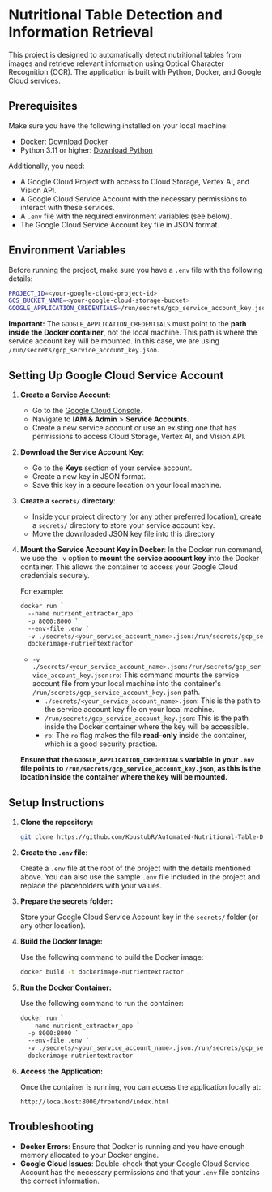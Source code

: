 
# Nutritional Table Detection and Information Retrieval

This project is designed to automatically detect nutritional tables from images and retrieve relevant information using Optical Character Recognition (OCR). The application is built with Python, Docker, and Google Cloud services.

## Prerequisites

Make sure you have the following installed on your local machine:

- Docker: [Download Docker](https://www.docker.com/products/docker-desktop)
- Python 3.11 or higher: [Download Python](https://www.python.org/downloads/)

Additionally, you need:

- A Google Cloud Project with access to Cloud Storage, Vertex AI, and Vision API.
- A Google Cloud Service Account with the necessary permissions to interact with these services.
- A `.env` file with the required environment variables (see below).
- The Google Cloud Service Account key file in JSON format.

## Environment Variables

Before running the project, make sure you have a `.env` file with the following details:

```bash
PROJECT_ID=<your-google-cloud-project-id>
GCS_BUCKET_NAME=<your-google-cloud-storage-bucket>
GOOGLE_APPLICATION_CREDENTIALS=/run/secrets/gcp_service_account_key.json
```

**Important:** The `GOOGLE_APPLICATION_CREDENTIALS` must point to the **path inside the Docker container**, not the local machine. This path is where the service account key will be mounted. In this case, we are using `/run/secrets/gcp_service_account_key.json`.

## Setting Up Google Cloud Service Account

1. **Create a Service Account**:
   - Go to the [Google Cloud Console](https://console.cloud.google.com/).
   - Navigate to **IAM & Admin** > **Service Accounts**.
   - Create a new service account or use an existing one that has permissions to access Cloud Storage, Vertex AI, and Vision API.

2. **Download the Service Account Key**:
   - Go to the **Keys** section of your service account.
   - Create a new key in JSON format.
   - Save this key in a secure location on your local machine.

3. **Create a `secrets/` directory**:
   - Inside your project directory (or any other preferred location), create a `secrets/` directory to store your service account key.
   - Move the downloaded JSON key file into this directory

4. **Mount the Service Account Key in Docker**:
   In the Docker run command, we use the `-v` option to **mount the service account key** into the Docker container. This allows the container to access your Google Cloud credentials securely.

   For example:
   ```bash
   docker run `
     --name nutrient_extractor_app `
     -p 8000:8000 `
     --env-file .env `
     -v ./secrets/<your_service_account_name>.json:/run/secrets/gcp_service_account_key.json:ro `
     dockerimage-nutrientextractor
   ```

   - `-v ./secrets/<your_service_account_name>.json:/run/secrets/gcp_service_account_key.json:ro`: This command mounts the service account file from your local machine into the container's `/run/secrets/gcp_service_account_key.json` path.
     - `./secrets/<your_service_account_name>.json`: This is the path to the service account key file on your local machine.
     - `/run/secrets/gcp_service_account_key.json`: This is the path inside the Docker container where the key will be accessible.
     - `ro`: The `ro` flag makes the file **read-only** inside the container, which is a good security practice.

   **Ensure that the `GOOGLE_APPLICATION_CREDENTIALS` variable in your `.env` file points to `/run/secrets/gcp_service_account_key.json`, as this is the location inside the container where the key will be mounted.**

## Setup Instructions

1. **Clone the repository:**

   ```bash
   git clone https://github.com/KoustubR/Automated-Nutritional-Table-Detection-and-OCR-Based-Information-Retrieval.git
   ```

2. **Create the `.env` file**:
   
   Create a `.env` file at the root of the project with the details mentioned above. You can also use the sample `.env` file included in the project and replace the placeholders with your values.

3. **Prepare the secrets folder:**

   Store your Google Cloud Service Account key in the `secrets/` folder (or any other location).

4. **Build the Docker Image:**

   Use the following command to build the Docker image:

   ```bash
   docker build -t dockerimage-nutrientextractor .
   ```

5. **Run the Docker Container:**

   Use the following command to run the container:

   ```bash
   docker run `
     --name nutrient_extractor_app `
     -p 8000:8000 `
     --env-file .env `
     -v ./secrets/<your_service_account_name>.json:/run/secrets/gcp_service_account_key.json:ro `
     dockerimage-nutrientextractor
   ```

6. **Access the Application:**

   Once the container is running, you can access the application locally at:

   ```
   http://localhost:8000/frontend/index.html
   ```


## Troubleshooting

- **Docker Errors**: Ensure that Docker is running and you have enough memory allocated to your Docker engine.
- **Google Cloud Issues**: Double-check that your Google Cloud Service Account has the necessary permissions and that your `.env` file contains the correct information.
